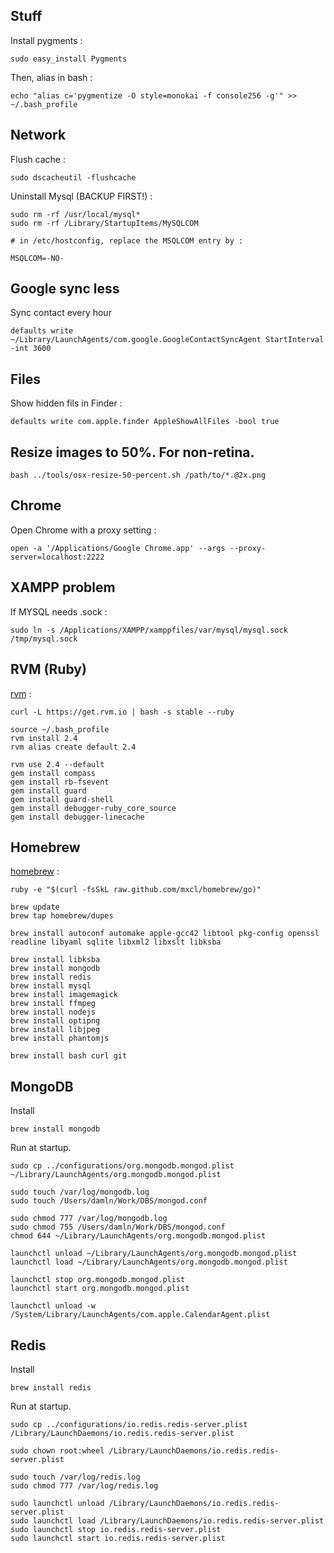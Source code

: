 ## Stuff

Install pygments :

	sudo easy_install Pygments

Then, alias in bash :

	echo "alias c='pygmentize -O style=monokai -f console256 -g'" >> ~/.bash_profile

## Network

Flush cache :

	sudo dscacheutil -flushcache

Uninstall Mysql (BACKUP FIRST!) :

	sudo rm -rf /usr/local/mysql*
	sudo rm -rf /Library/StartupItems/MySQLCOM

	# in /etc/hostconfig, replace the MSQLCOM entry by :

	MSQLCOM=-NO-

## Google sync less
Sync contact every hour

	defaults write ~/Library/LaunchAgents/com.google.GoogleContactSyncAgent StartInterval -int 3600

## Files
Show hidden fils in Finder :

	defaults write com.apple.finder AppleShowAllFiles -bool true

## Resize images to 50%. For non-retina.

	bash ../tools/osx-resize-50-percent.sh /path/to/*.@2x.png

## Chrome
Open Chrome with a proxy setting :

	open -a '/Applications/Google Chrome.app' --args --proxy-server=localhost:2222

## XAMPP problem
If MYSQL needs .sock :

	sudo ln -s /Applications/XAMPP/xamppfiles/var/mysql/mysql.sock /tmp/mysql.sock

## RVM (Ruby)
[rvm](https://rvm.io/) :

	curl -L https://get.rvm.io | bash -s stable --ruby

	source ~/.bash_profile
	rvm install 2.4
	rvm alias create default 2.4

	rvm use 2.4 --default
	gem install compass
	gem install rb-fsevent
	gem install guard
	gem install guard-shell
	gem install debugger-ruby_core_source
	gem install debugger-linecache

## Homebrew
[homebrew](http://mxcl.github.com/homebrew/) :

	ruby -e "$(curl -fsSkL raw.github.com/mxcl/homebrew/go)"

	brew update
	brew tap homebrew/dupes

	brew install autoconf automake apple-gcc42 libtool pkg-config openssl readline libyaml sqlite libxml2 libxslt libksba

	brew install libksba
	brew install mongodb
	brew install redis
	brew install mysql
	brew install imagemagick
	brew install ffmpeg
	brew install nodejs
	brew install optipng
	brew install libjpeg
	brew install phantomjs

	brew install bash curl git

## MongoDB

Install

    brew install mongodb

Run at startup.

    sudo cp ../configurations/org.mongodb.mongod.plist ~/Library/LaunchAgents/org.mongodb.mongod.plist

    sudo touch /var/log/mongodb.log
    sudo touch /Users/damln/Work/DBS/mongod.conf

    sudo chmod 777 /var/log/mongodb.log
    sudo chmod 755 /Users/damln/Work/DBS/mongod.conf
    chmod 644 ~/Library/LaunchAgents/org.mongodb.mongod.plist

    launchctl unload ~/Library/LaunchAgents/org.mongodb.mongod.plist
    launchctl load ~/Library/LaunchAgents/org.mongodb.mongod.plist

    launchctl stop org.mongodb.mongod.plist
    launchctl start org.mongodb.mongod.plist

    launchctl unload -w /System/Library/LaunchAgents/com.apple.CalendarAgent.plist

## Redis

Install

    brew install redis

Run at startup.

    sudo cp ../configurations/io.redis.redis-server.plist /Library/LaunchDaemons/io.redis.redis-server.plist

    sudo chown root:wheel /Library/LaunchDaemons/io.redis.redis-server.plist

    sudo touch /var/log/redis.log
    sudo chmod 777 /var/log/redis.log

    sudo launchctl unload /Library/LaunchDaemons/io.redis.redis-server.plist
    sudo launchctl load /Library/LaunchDaemons/io.redis.redis-server.plist
    sudo launchctl stop io.redis.redis-server.plist
    sudo launchctl start io.redis.redis-server.plist
